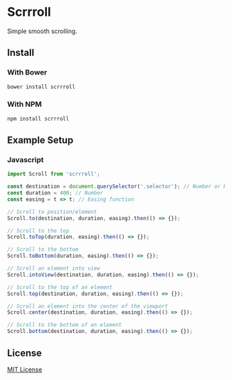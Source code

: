 Scrrroll
=======
Simple smooth scrolling.

Install
-------

### With Bower

```bash
bower install scrrroll
```

### With NPM

```bash
npm install scrrroll
```

Example Setup
-------------

### Javascript

```javascript
import Scroll from 'scrrroll';

const destination = document.querySelector('.selector'); // Number or HTMLElement
const duration = 400; // Number
const easing = t => t; // Easing function

// Scroll to position/element
Scroll.to(destination, duration, easing).then(() => {});

// Scroll to the top
Scroll.toTop(duration, easing).then(() => {});

// Scroll to the bottom
Scroll.toBottom(duration, easing).then(() => {});

// Scroll an element into view
Scroll.intoView(destination, duration, easing).then(() => {});

// Scroll to the top of an element
Scroll.top(destination, duration, easing).then(() => {});

// Scroll an element into the center of the viewport
Scroll.center(destination, duration, easing).then(() => {});

// Scroll to the bottom of an element
Scroll.bottom(destination, duration, easing).then(() => {});
```

License
-------

[MIT License](LICENSE)
